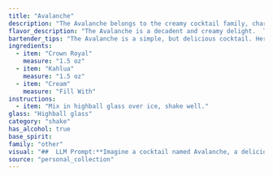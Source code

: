```yaml
---
title: "Avalanche"
description: "The Avalanche belongs to the creamy cocktail family, characterized by its smooth, sweet, and decadent texture.  Though its exact origin is unknown, it's likely a modern creation, popularized in the late 20th century for its simple yet satisfying blend of whiskey, coffee liqueur, and cream. "
flavor_description: "The Avalanche is a decadent and creamy delight.  The smooth, sweet notes of Crown Royal are beautifully complemented by the rich, coffee-forward flavor of Kahlua. The cream adds a velvety texture and rounds out the sweetness, creating a harmonious and indulgent experience. "
bartender_tips: "The Avalanche is a simple, but delicious cocktail. Here are a few tips: * **Chill your glass:** A frosty glass enhances the flavor and keeps the drink colder longer. * **Use good quality cream:** Avoid using ultra-pasteurized cream, as it will separate.* **Shake with ice:** This ensures the drink is well-chilled and the ingredients are properly blended.* **Garnish with a sprinkle of cocoa powder or a cherry.**  "
ingredients:
  - item: "Crown Royal"
    measure: "1.5 oz"
  - item: "Kahlua"
    measure: "1.5 oz"
  - item: "Cream"
    measure: "Fill With"
instructions:
  - item: "Mix in highball glass over ice, shake well."
glass: "Highball glass"
category: "shake"
has_alcohol: true
base_spirit:
family: "other"
visual: "##  LLM Prompt:**Imagine a cocktail named Avalanche, a delicious blend of Crown Royal whiskey, Kahlua coffee liqueur, and cream. Describe its appearance in detail, focusing on the color, texture, and any visual elements that would make it appealing to a customer.****Consider the following:*** **Color:** Is it a deep, rich brown or a lighter, creamier hue? Are there any layers or color gradients?* **Texture:** Is it smooth and creamy or does it have a slightly thicker consistency? Are there any visible swirls or patterns?* **Visual Elements:** Does it have a garnish, such as a chocolate shavings or a cherry? Are there any ice cubes or other elements that add to its visual appeal?**Please provide a descriptive and evocative answer that captures the essence of the Avalanche cocktail's visual appeal.** "
source: "personal_collection"
---
```


